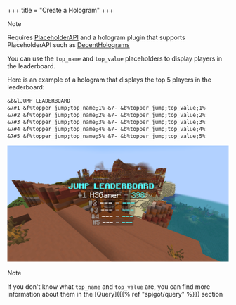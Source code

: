 +++
title = "Create a Hologram"
+++

> [!NOTE]
> Requires [PlaceholderAPI](https://placeholderapi.com) and a hologram plugin that supports PlaceholderAPI such as [DecentHolograms](https://www.spigotmc.org/resources/decentholograms-1-8-1-21-1-papi-support-no-dependencies.96927/)

You can use the `top_name` and `top_value` placeholders to display players in the leaderboard.

Here is an example of a hologram that displays the top 5 players in the leaderboard:

```
&b&lJUMP LEADERBOARD
&7#1 &f%topper_jump;top_name;1% &7- &b%topper_jump;top_value;1%
&7#2 &f%topper_jump;top_name;2% &7- &b%topper_jump;top_value;2%
&7#3 &f%topper_jump;top_name;3% &7- &b%topper_jump;top_value;3%
&7#4 &f%topper_jump;top_name;4% &7- &b%topper_jump;top_value;4%
&7#5 &f%topper_jump;top_name;5% &7- &b%topper_jump;top_value;5%
```

![hologram](hologram.png)

> [!NOTE]
> If you don't know what `top_name` and `top_value` are, you can find more information about them in the [Query]({{% ref "spigot/query" %}}) section
